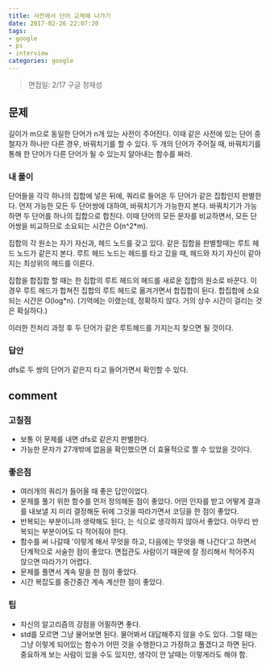 ```yaml
---
title: 사전에서 단어 교체해 나가기
date: 2017-02-26 22:07:20
tags:
- google
- ps
- interview
categories: google
---
```

> 면접일: 2/17
> 구글 정재성

## 문제

길이가 m으로 동일한 단어가 n개 있는 사전이 주어진다.
이때 같은 사전에 있는 단어 중 철자가 하나만 다른 경우, 바꿔치기를 할 수 있다.
두 개의 단어가 주어질 때, 바꿔치기를 통해 한 단어가 다른 단어가 될 수 있는지 알아내는 함수를 짜라.
<!-- more -->

### 내 풀이

단어들을 각각 하나의 집합에 넣은 뒤에, 쿼리로 들어온 두 단어가 같은 집합인지 판별한다.
먼저 가능한 모든 두 단어쌍에 대하여, 바꿔치기가 가능한지 본다.
바꿔치기가 가능하면 두 단어를 하나의 집합으로 합친다.
이때 단어의 모든 문자를 비교하면서, 모든 단어쌍을 비교하므로 소요되는 시간은 O(n^2*m).

집합의 각 원소는 자기 자신과, 헤드 노드를 갖고 있다.
같은 집합을 판별할때는 루트 헤드 노드가 같은지 본다.
루트 헤드 노드는 헤드를 타고 갔을 때, 헤드와 자기 자신이 같아지는 최상위의 헤드를 이른다.

집합을 합집합 할 때는 한 집합의 루트 헤드의 헤드를 새로운 집합의 원소로 바꾼다.
이 경우 루트 헤드가 합쳐진 집합의 루트 헤드로 옮겨가면서 합집합이 된다.
합집합에 소요되는 시간은 O(log*n).
(기억에는 이랬는데, 정확하지 않다. 거의 상수 시간이 걸리는 것은 확실하다.)

이러한 전처리 과정 후 두 단어가 같은 루트헤드를 가지는지 찾으면 될 것이다.

### 답안

dfs로 두 쌍의 단어가 같은지 타고 들어가면서 확인할 수 있다.

## comment

### 고칠점

* 보통 이 문제를 내면 dfs로 같은지 판별한다.
* 가능한 문자가 27개밖에 없음을 확인했으면 더 효율적으로 짤 수 있었을 것이다.

### 좋은점

* 여러개의 쿼리가 들어올 때 좋은 답안이었다.
* 문제를 풀기 위한 함수를 먼저 정의해둔 점이 좋았다.
어떤 인자를 받고 어떻게 결과를 내보낼 지 미리 결정해둔 뒤에 그것을 따라가면서 코딩을 한 점이 좋았다.
* 반복되는 부분이니까 생략해도 된다, 는 식으로 생각하지 않아서 좋았다.
아무리 반복되는 부분이어도 다 적어줘야 한다.
* 함수를 써 나갈때 '이렇게 해서 무엇을 하고, 다음에는 무엇을 해 나간다'고 하면서 단계적으로 서술한 점이 좋았다.
면접관도 사람이기 때문에 잘 정리해서 적어주지 않으면 따라가기 어렵다.
* 문제를 풀면서 계속 말을 한 점이 좋았다.
* 시간 복잡도를 중간중간 계속 계산한 점이 좋았다.

### 팁

* 자신의 알고리즘의 강점을 어필하면 좋다.
* std를 모르면 그냥 물어보면 된다.
물어봐서 대답해주지 않을 수도 있다.
그럴 때는 그냥 이렇게 되어있는 함수가 어떤 것을 수행한다고 가정하고 풀겠다고 하면 된다.
중요하게 보는 사람이 있을 수도 있지만, 생각이 안 날때는 이렇게라도 해야 함.
